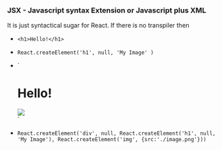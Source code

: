 ### JSX - Javascript syntax Extension or Javascript plus XML

It is just syntactical sugar for React. If there is no transpiler then

- `<h1>Hello!</h1>`
- `React.createElement('h1', null, 'My Image' )`

- `<Div>
  <h1>Hello!</h1> 
  <img src='./image.png'/>
  </Div>`
- `React.createElement('div', null,
React.createElement('h1', null, 'My Image'),
React.createElement('img', {src:'./image.png'}))`
